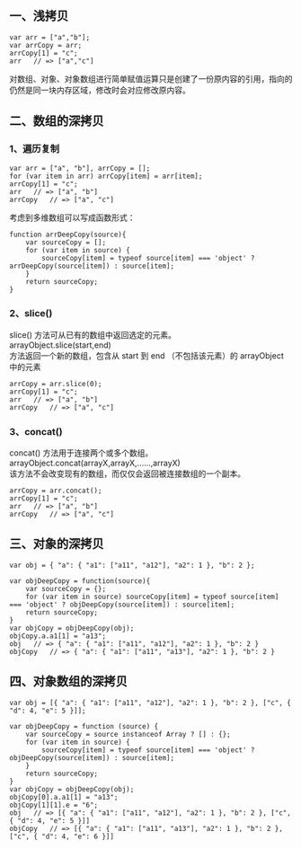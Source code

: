 ## 一、浅拷贝
    var arr = ["a","b"];
    var arrCopy = arr;
    arrCopy[1] = "c";
    arr   // => ["a","c"]
对数组、对象、对象数组进行简单赋值运算只是创建了一份原内容的引用，指向的仍然是同一块内存区域，修改时会对应修改原内容。
## 二、数组的深拷贝
### 1、遍历复制
    var arr = ["a", "b"], arrCopy = [];
    for (var item in arr) arrCopy[item] = arr[item];
    arrCopy[1] = "c";
    arr   // => ["a", "b"]
    arrCopy   // => ["a", "c"]

考虑到多维数组可以写成函数形式：

    function arrDeepCopy(source){
        var sourceCopy = [];
        for (var item in source) {
            sourceCopy[item] = typeof source[item] === 'object' ? arrDeepCopy(source[item]) : source[item];
        }
        return sourceCopy;
    }
### 2、slice()
slice() 方法可从已有的数组中返回选定的元素。    
arrayObject.slice(start,end)   
方法返回一个新的数组，包含从 start 到 end （不包括该元素）的 arrayObject 中的元素

    arrCopy = arr.slice(0);
    arrCopy[1] = "c";
    arr   // => ["a", "b"] 
    arrCopy   // => ["a", "c"]
### 3、concat()
concat() 方法用于连接两个或多个数组。    
arrayObject.concat(arrayX,arrayX,......,arrayX)    
该方法不会改变现有的数组，而仅仅会返回被连接数组的一个副本。

    arrCopy = arr.concat();
    arrCopy[1] = "c";
    arr   // => ["a", "b"] 
    arrCopy   // => ["a", "c"]
## 三、对象的深拷贝
    var obj = { "a": { "a1": ["a11", "a12"], "a2": 1 }, "b": 2 };

    var objDeepCopy = function(source){
        var sourceCopy = {};
        for (var item in source) sourceCopy[item] = typeof source[item] === 'object' ? objDeepCopy(source[item]) : source[item];
        return sourceCopy;
    }
    var objCopy = objDeepCopy(obj);
    objCopy.a.a1[1] = "a13";
    obj   // => { "a": { "a1": ["a11", "a12"], "a2": 1 }, "b": 2 }
    objCopy   // => { "a": { "a1": ["a11", "a13"], "a2": 1 }, "b": 2 }
## 四、对象数组的深拷贝
    var obj = [{ "a": { "a1": ["a11", "a12"], "a2": 1 }, "b": 2 }, ["c", { "d": 4, "e": 5 }]];

    var objDeepCopy = function (source) {
        var sourceCopy = source instanceof Array ? [] : {};
        for (var item in source) {
            sourceCopy[item] = typeof source[item] === 'object' ? objDeepCopy(source[item]) : source[item];
        }
        return sourceCopy;
    }
    var objCopy = objDeepCopy(obj);
    objCopy[0].a.a1[1] = "a13";
    objCopy[1][1].e = "6";
    obj   // => [{ "a": { "a1": ["a11", "a12"], "a2": 1 }, "b": 2 }, ["c", { "d": 4, "e": 5 }]]
    objCopy   // => [{ "a": { "a1": ["a11", "a13"], "a2": 1 }, "b": 2 }, ["c", { "d": 4, "e": 6 }]]